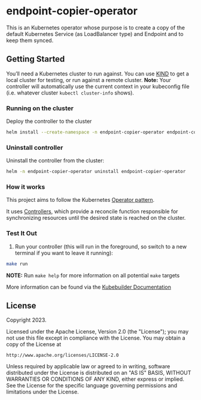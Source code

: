 # endpoint-copier-operator
This is an Kubernetes operator whose purpose is to create a copy of the default Kubernetes Service (as LoadBalancer type) and Endpoint and to keep them synced.

## Getting Started
You’ll need a Kubernetes cluster to run against. You can use [KIND](https://sigs.k8s.io/kind) to get a local cluster for testing, or run against a remote cluster.
**Note:** Your controller will automatically use the current context in your kubeconfig file (i.e. whatever cluster `kubectl cluster-info` shows).

### Running on the cluster
Deploy the controller to the cluster

```sh
helm install --create-namespace -n endpoint-copier-operator endpoint-copier-operator helm/endpoint-copier-operator
```

### Uninstall controller
Uninstall the controller from the cluster:

```sh
helm -n endpoint-copier-operator uninstall endpoint-copier-operator
```

### How it works
This project aims to follow the Kubernetes [Operator pattern](https://kubernetes.io/docs/concepts/extend-kubernetes/operator/).

It uses [Controllers](https://kubernetes.io/docs/concepts/architecture/controller/),
which provide a reconcile function responsible for synchronizing resources until the desired state is reached on the cluster.

### Test It Out
1. Run your controller (this will run in the foreground, so switch to a new terminal if you want to leave it running):

```sh
make run
```

**NOTE:** Run `make help` for more information on all potential `make` targets

More information can be found via the [Kubebuilder Documentation](https://book.kubebuilder.io/introduction.html)

## License

Copyright 2023.

Licensed under the Apache License, Version 2.0 (the "License");
you may not use this file except in compliance with the License.
You may obtain a copy of the License at

    http://www.apache.org/licenses/LICENSE-2.0

Unless required by applicable law or agreed to in writing, software
distributed under the License is distributed on an "AS IS" BASIS,
WITHOUT WARRANTIES OR CONDITIONS OF ANY KIND, either express or implied.
See the License for the specific language governing permissions and
limitations under the License.
